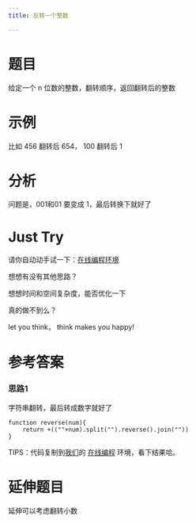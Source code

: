 ```yaml
---
title: 反转一个整数

---
```

# 题目

给定一个 n 位数的整数，翻转顺序，返回翻转后的整数

# 示例

比如 456 翻转后 654， 100 翻转后 1

# 分析

问题是，001和01 要变成 1，最后转换下就好了



# Just Try

请你自动动手试一下：[在线编程环境][1]

想想有没有其他思路？

想想时间和空间复杂度，能否优化一下

真的做不到么？

let you think， think makes you happy!



# 参考答案

### 思路1

字符串翻转，最后转成数字就好了

```
function reverse(num){
    return +((""+num).split("").reverse().join(""))
}
```



TIPS：代码复制到[我们](https://www.w3cdoc.com)的 [在线编程][2] 环境，看下结果哈。



# 延伸题目

延伸可以考虑翻转小数

 [1]: https://www.f2e123.com/code?code=algorithm&pid=4134
 [2]: https://www.f2e123.com/code?code=algorithm&pid=4143
